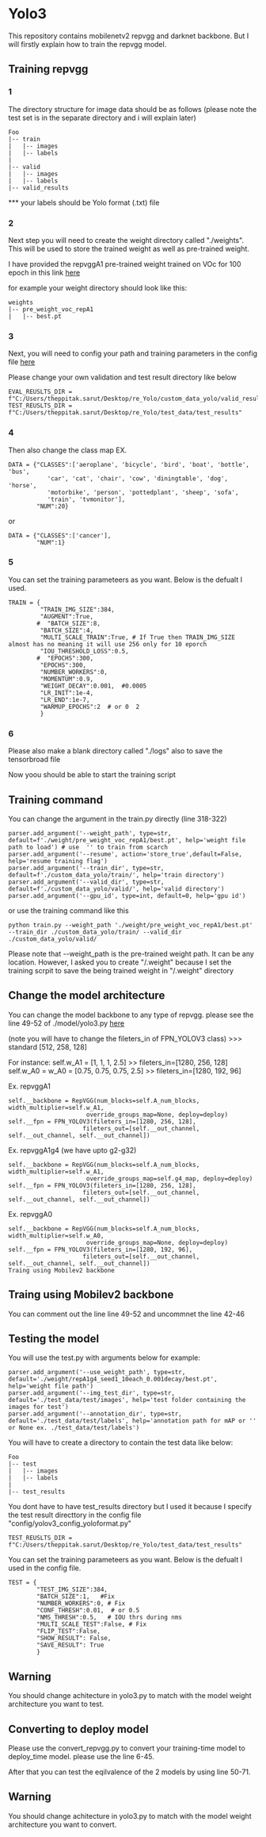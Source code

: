 # Yolo3

This repository contains mobilenetv2 repvgg and darknet backbone. But I will firstly explain how to train the repvgg model.

## Training repvgg

### 1

The directory structure for image data should be as follows (please note the test set is in the separate directory and i will explain later)

```
Foo
|-- train
|   |-- images
|   |-- labels
|
|-- valid
|   |-- images
|   |-- labels
|-- valid_results
```

*** your labels should be Yolo format (.txt) file

### 2

Next step you will need to create the weight directory called "./weights". This will be used to store the trained weight as well as pre-trained weight.

I have provided the repvggA1 pre-trained weight trained on VOc for 100 epoch in this link [here](https://drive.google.com/drive/folders/1OMR1sonZI5fc3o8bCsqIAF4O01Gx05IX)

for example your weight directory should look like this:

```
weights
|-- pre_weight_voc_repA1
|   |-- best.pt
```

### 3

Next, you will need to config your path and training parameters in the config file [here](https://github.com/tokyo-ai/RepVGG_based_Yolo3/blob/main/config/yolov3_config_yoloformat.py)

Please change your own validation and test result directory like below

```
EVAL_REUSLTS_DIR = f"C:/Users/theppitak.sarut/Desktop/re_Yolo/custom_data_yolo/valid_results"
TEST_REUSLTS_DIR = f"C:/Users/theppitak.sarut/Desktop/re_Yolo/test_data/test_results"
```

### 4

Then also change the class map EX.

```
DATA = {"CLASSES":['aeroplane', 'bicycle', 'bird', 'boat', 'bottle', 'bus',
           'car', 'cat', 'chair', 'cow', 'diningtable', 'dog', 'horse',
           'motorbike', 'person', 'pottedplant', 'sheep', 'sofa',
           'train', 'tvmonitor'],
        "NUM":20}
```

or

```
DATA = {"CLASSES":['cancer'],
        "NUM":1}
```

### 5

You can set the training parameteers as you want. Below is the defualt I used.

```
TRAIN = {
         "TRAIN_IMG_SIZE":384,
         "AUGMENT":True,
        #  "BATCH_SIZE":8,
         "BATCH_SIZE":4,
         "MULTI_SCALE_TRAIN":True, # If True then TRAIN_IMG_SIZE almost has no meaning it will use 256 only for 10 eporch
         "IOU_THRESHOLD_LOSS":0.5,
        #  "EPOCHS":300,
         "EPOCHS":300,
         "NUMBER_WORKERS":0,
         "MOMENTUM":0.9,
         "WEIGHT_DECAY":0.001,  #0.0005
         "LR_INIT":1e-4,
         "LR_END":1e-7,
         "WARMUP_EPOCHS":2  # or 0  2
         } 
 ```

### 6

Please also make a blank directory called "./logs" also to save the tensorbroad file

Now yoou should be able to start the training script

## Training command

You can change the argument in the train.py directly (line 318-322)

```
parser.add_argument('--weight_path', type=str, default=f'./weight/pre_weight_voc_repA1/best.pt', help='weight file path to load') # use  '' to train from scarch
parser.add_argument('--resume', action='store_true',default=False,  help='resume training flag')
parser.add_argument('--train_dir', type=str, default=f'./custom_data_yolo/train/', help='train directory')
parser.add_argument('--valid_dir', type=str, default=f'./custom_data_yolo/valid/', help='valid directory')
parser.add_argument('--gpu_id', type=int, default=0, help='gpu id')
```

or use the training command like this

```
python train.py --weight_path './weight/pre_weight_voc_repA1/best.pt' --train_dir ./custom_data_yolo/train/ --valid_dir ./custom_data_yolo/valid/
```

Please note that --weight_path is the pre-trained weight path. It can be any location. However, I asked you to create "/.weight" because I set the training scrpit to save the being trained weight in "/.weight" directory

## Change the model architecture

You can change the model backbone to any type of repvgg. please see the line 49-52 of ./model/yolo3.py [here](https://github.com/tokyo-ai/RepVGG_based_Yolo3/blob/main/model/yolov3.py)

(note you will have to change the fileters_in of FPN_YOLOV3 class) >>> standard [512, 258, 128]

For instance: self.w_A1 = [1, 1, 1, 2.5] >> fileters_in=[1280, 256, 128] self.w_A0 = w_A0 = [0.75, 0.75, 0.75, 2.5] >> fileters_in=[1280, 192, 96]

Ex. repvggA1

```
self.__backbone = RepVGG(num_blocks=self.A_num_blocks, width_multiplier=self.w_A1, 
                      override_groups_map=None, deploy=deploy)
self.__fpn = FPN_YOLOV3(fileters_in=[1280, 256, 128],
                     fileters_out=[self.__out_channel, self.__out_channel, self.__out_channel])
```

Ex. repvggA1g4 (we have upto g2-g32)

```
self.__backbone = RepVGG(num_blocks=self.A_num_blocks, width_multiplier=self.w_A1, 
                      override_groups_map=self.g4_map, deploy=deploy)
self.__fpn = FPN_YOLOV3(fileters_in=[1280, 256, 128],
                     fileters_out=[self.__out_channel, self.__out_channel, self.__out_channel])
```

Ex. repvggA0

```
self.__backbone = RepVGG(num_blocks=self.A_num_blocks, width_multiplier=self.w_A0, 
                      override_groups_map=None, deploy=deploy)
self.__fpn = FPN_YOLOV3(fileters_in=[1280, 192, 96],
                     fileters_out=[self.__out_channel, self.__out_channel, self.__out_channel])
Traing using Mobilev2 backbone
```

## Traing using Mobilev2 backbone

You can comment out the line line 49-52 and uncommnet the line 42-46

## Testing the model

You will use the test.py with arguments below for example:

```
parser.add_argument('--use_weight_path', type=str, default='./weight/repA1g4_seed1_10each_0.001decay/best.pt', help='weight file path')
parser.add_argument('--img_test_dir', type=str, default='./test_data/test/images', help='test folder containing the images for test')
parser.add_argument('--annotation_dir', type=str, default='./test_data/test/labels', help='annotation path for mAP or '' or None ex. ./test_data/test/labels')
```

You will have to create a directory to contain the test data like below:

```
Foo
|-- test
|   |-- images
|   |-- labels
|
|-- test_results
```

You dont have to have test_results directory but I used it because I specify the test result directtory in the config file "config/yolov3_config_yoloformat.py"

```
TEST_REUSLTS_DIR = f"C:/Users/theppitak.sarut/Desktop/re_Yolo/test_data/test_results"
```

You can set the training parameteers as you want. Below is the defualt I used in the config file.

```
TEST = {
        "TEST_IMG_SIZE":384,
        "BATCH_SIZE":1,   #Fix
        "NUMBER_WORKERS":0, # Fix
        "CONF_THRESH":0.01,  # or 0.5 
        "NMS_THRESH":0.5,   # IOU thrs during nms
        "MULTI_SCALE_TEST":False, # Fix
        "FLIP_TEST":False,
        "SHOW_RESULT": False,
        "SAVE_RESULT": True
        }
```

## Warning

You should change achitecture in yolo3.py to match with the model weight architecture you want to test.

## Converting to deploy model

Please use the convert_repvgg.py to convert your training-time model to deploy_time model. please use the line 6-45.

After that you can test the eqilvalence of the 2 models by using line 50-71.

## Warning

You should change achitecture in yolo3.py to match with the model weight architecture you want to convert.
